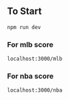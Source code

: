 ## To Start

```
npm run dev
```

### For mlb score

```
localhost:3000/mlb
```

### For nba score

```
localhost:3000/nba
```
